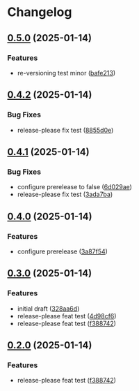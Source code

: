 # Changelog

## [0.5.0](https://github.com/Aaron-Ritter/release-please-test/compare/v0.4.2...v0.5.0) (2025-01-14)


### Features

* re-versioning test minor ([bafe213](https://github.com/Aaron-Ritter/release-please-test/commit/bafe21390af654ab85ece2654093c991aa6c206f))

## [0.4.2](https://github.com/Aaron-Ritter/release-please-test/compare/v0.4.1...v0.4.2) (2025-01-14)


### Bug Fixes

* release-please fix test ([8855d0e](https://github.com/Aaron-Ritter/release-please-test/commit/8855d0e00c7f361576dbf17faf2342666d89318a))

## [0.4.1](https://github.com/Aaron-Ritter/release-please-test/compare/v0.4.0...v0.4.1) (2025-01-14)


### Bug Fixes

* configure prerelease to false ([6d029ae](https://github.com/Aaron-Ritter/release-please-test/commit/6d029ae941192c8227a8f0bbbf6bf47222833872))
* release-please fix test ([3ada7ba](https://github.com/Aaron-Ritter/release-please-test/commit/3ada7ba8affaabd9325048170434cd0fc1d88d85))

## [0.4.0](https://github.com/Aaron-Ritter/release-please-test/compare/v0.3.0...v0.4.0) (2025-01-14)


### Features

* configure prerelease ([3a87f54](https://github.com/Aaron-Ritter/release-please-test/commit/3a87f541d862b1f6433db5dabd76150faaf78ff0))

## [0.3.0](https://github.com/Aaron-Ritter/release-please-test/compare/v0.2.0...v0.3.0) (2025-01-14)


### Features

* initial draft ([328aa6d](https://github.com/Aaron-Ritter/release-please-test/commit/328aa6d9080e2e905d73c90b284ebc9063d73e98))
* release-please feat test ([4d98cf6](https://github.com/Aaron-Ritter/release-please-test/commit/4d98cf61f8f3879b28a24c7cc4cc4949f32a9c20))
* release-please feat test ([f388742](https://github.com/Aaron-Ritter/release-please-test/commit/f388742d922837377e05b609eb42cab399e75e58))

## [0.2.0](https://github.com/Aaron-Ritter/release-please-test/compare/v0.1.0...v0.2.0) (2025-01-14)


### Features

* release-please feat test ([f388742](https://github.com/Aaron-Ritter/release-please-test/commit/f388742d922837377e05b609eb42cab399e75e58))
